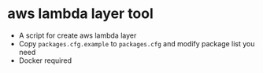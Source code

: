 # aws lambda layer tool

* A script for create aws lambda layer
* Copy `packages.cfg.example` to `packages.cfg` and modify package list you need
* Docker required
